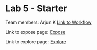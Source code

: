 # Lab 5 - Starter

Team members: Arjun K
[Link to Workflow](https://github.com/ank010/Lab5_Starter/blob/1c0c456e1d724094b4aa386e8451ebe2166f8e32/.github/workflows/learn-github-actions.yml)

Link to expose page: [Expose](https://ank010.github.io/Lab5_Starter/expose.html)

Link to explore page: [Explore](https://ank010.github.io/Lab5_Starter/explore.html)
